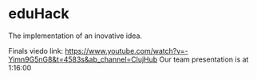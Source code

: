 # eduHack

The implementation of an inovative idea.

Finals viedo link: https://www.youtube.com/watch?v=-Yimn9G5nG8&t=4583s&ab_channel=ClujHub
Our team presentation is at 1:16:00
